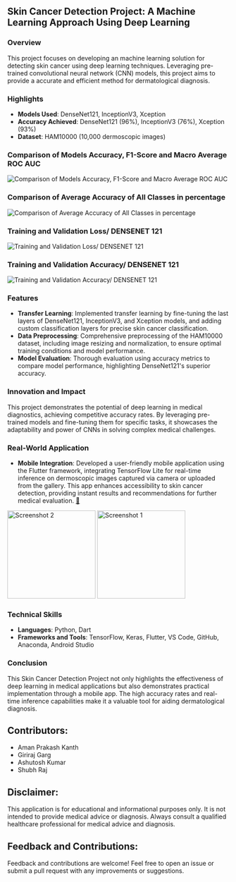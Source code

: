 ## Skin Cancer Detection Project: A Machine Learning Approach Using Deep Learning

### Overview
This project focuses on developing an machine learning solution for detecting skin cancer using deep learning techniques. Leveraging pre-trained convolutional neural network (CNN) models, this project aims to provide a accurate and efficient method for dermatological diagnosis.

### Highlights
- **Models Used**: DenseNet121, InceptionV3, Xception
- **Accuracy Achieved**: DenseNet121 (96%), InceptionV3 (76%), Xception (93%)
- **Dataset**: HAM10000 (10,000 dermoscopic images)

### Comparison of Models Accuracy, F1-Score and Macro Average ROC AUC
![Comparison of Models Accuracy, F1-Score and Macro Average ROC AUC](https://github.com/Html5intheway4/Skin_Cancer_Detection_Project/assets/69881519/4c826013-188f-4ecf-a7d8-954a58255bcc)

### Comparison of Average Accuracy of All Classes in percentage
![Comparison of Average Accuracy of All Classes in percentage](https://github.com/Html5intheway4/Skin_Cancer_Detection_Project/assets/69881519/5399d699-c27f-4241-a47c-010a95730076)

### Training and Validation Loss/ DENSENET 121
![Training and Validation Loss/ DENSENET 121](https://github.com/Html5intheway4/Skin_Cancer_Detection_Project/assets/69881519/a6e483b1-5529-494b-98d5-39b5a16cf842)

### Training and Validation Accuracy/ DENSENET 121
![Training and Validation Accuracy/ DENSENET 121](https://github.com/Html5intheway4/Skin_Cancer_Detection_Project/assets/69881519/5b5b5e9d-626a-494f-b59b-15bbcd58c7ee)


### Features
- **Transfer Learning**: Implemented transfer learning by fine-tuning the last layers of DenseNet121, InceptionV3, and Xception models, and adding custom classification layers for precise skin cancer classification.
- **Data Preprocessing**: Comprehensive preprocessing of the HAM10000 dataset, including image resizing and normalization, to ensure optimal training conditions and model performance.
- **Model Evaluation**: Thorough evaluation using accuracy metrics to compare model performance, highlighting DenseNet121's superior accuracy.

### Innovation and Impact
This project demonstrates the potential of deep learning in medical diagnostics, achieving competitive accuracy rates. By leveraging pre-trained models and fine-tuning them for specific tasks, it showcases the adaptability and power of CNNs in solving complex medical challenges.

### Real-World Application
- **Mobile Integration**: Developed a user-friendly mobile application using the Flutter framework, integrating TensorFlow Lite for real-time inference on dermoscopic images captured via camera or uploaded from the gallery. This app enhances accessibility to skin cancer detection, providing instant results and recommendations for further medical evaluation. [🔗](https://github.com/Html5intheway4/skin_cancer_detection)
<p float="left">
  <img src="https://github.com/Html5intheway4/Skin_Cancer_Detection_Project/assets/69881519/783e977f-6e9a-4b9f-8a9b-7a5a22c590bc" alt="Screenshot 2" width="200"/>
  <img src="https://github.com/Html5intheway4/Skin_Cancer_Detection_Project/assets/69881519/7489bce0-427d-4982-80b1-b8ac3f2e5fa4" alt="Screenshot 1" width="200"/>
</p>

### Technical Skills
- **Languages**: Python, Dart
- **Frameworks and Tools**: TensorFlow, Keras, Flutter, VS Code, GitHub, Anaconda, Android Studio

### Conclusion
This Skin Cancer Detection Project not only highlights the effectiveness of deep learning in medical applications but also demonstrates practical implementation through a mobile app. The high accuracy rates and real-time inference capabilities make it a valuable tool for aiding dermatological diagnosis.

## Contributors:
- Aman Prakash Kanth
- Giriraj Garg
- Ashutosh Kumar
- Shubh Raj

## Disclaimer:
This application is for educational and informational purposes only. It is not intended to provide medical advice or diagnosis. Always consult a qualified healthcare professional for medical advice and diagnosis.

## Feedback and Contributions:
Feedback and contributions are welcome! Feel free to open an issue or submit a pull request with any improvements or suggestions.
